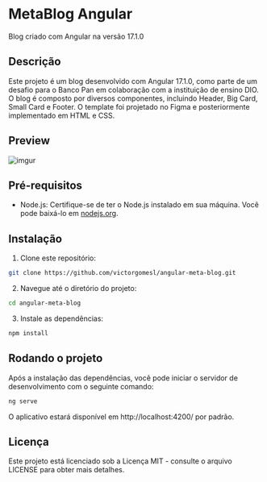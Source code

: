 # MetaBlog Angular

Blog criado com Angular na versão 17.1.0

## Descrição

Este projeto é um blog desenvolvido com Angular 17.1.0, como parte de um desafio para o Banco Pan em colaboração com a instituição de ensino DIO. O blog é composto por diversos componentes, incluindo Header, Big Card, Small Card e Footer. O template foi projetado no Figma e posteriormente implementado em HTML e CSS.

## Preview

![imgur](https://i.imgur.com/D1ZgiOh.gif)

## Pré-requisitos

- Node.js: Certifique-se de ter o Node.js instalado em sua máquina. Você pode baixá-lo em [nodejs.org](https://nodejs.org/).

## Instalação

1. Clone este repositório:
```bash
git clone https://github.com/victorgomesl/angular-meta-blog.git
```

2. Navegue até o diretório do projeto:
```bash
cd angular-meta-blog
```

3. Instale as dependências:
```bash
npm install
```

## Rodando o projeto
Após a instalação das dependências, você pode iniciar o servidor de desenvolvimento com o seguinte comando:
```bash
ng serve
```

O aplicativo estará disponível em http://localhost:4200/ por padrão.

## Licença
Este projeto está licenciado sob a Licença MIT - consulte o arquivo LICENSE para obter mais detalhes.

